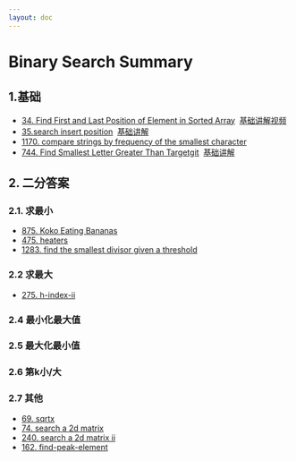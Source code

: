 ```yaml
---
layout: doc
---
```

# Binary Search Summary

## 1.基础

- [34. Find First and Last Position of Element in Sorted Array](https://leetcode.com/problems/find-first-and-last-position-of-element-in-sorted-array/description/) 
&nbsp;[基础讲解视频](https://www.bilibili.com/video/BV1AP41137w7/)
- [35.search insert position](https://leetcode.com/problems/search-insert-position/description/)
&nbsp;[基础讲解](https://leetcode.cn/problems/search-insert-position/solutions/2023391/er-fen-cha-zhao-zong-shi-xie-bu-dui-yi-g-nq23)
- [1170. compare strings by frequency of the smallest character](https://leetcode.com/problems/compare-strings-by-frequency-of-the-smallest-character/description/)
- [744. Find Smallest Letter Greater Than Targetgit](https://leetcode.com/problems/find-smallest-letter-greater-than-target/description/)
&nbsp;[基础讲解](https://leetcode.cn/problems/compare-strings-by-frequency-of-the-smallest-character/solutions/3617352/python-er-fen-by-chi-mei-wang-liang-id-wszc)


## 2. 二分答案

### 2.1. 求最小
- [875. Koko Eating Bananas](https://leetcode.com/problems/koko-eating-bananas/description/)
- [475. heaters](https://leetcode.com/problems/heaters/description/)
- [1283. find the smallest divisor given a threshold](https://leetcode.cn/problems/find-the-smallest-divisor-given-a-threshold/description/)

### 2.2 求最大
- [275. h-index-ii](https://leetcode.cn/problems/h-index-ii/description/)
### 2.4 最小化最大值
### 2.5 最大化最小值
### 2.6 第k小/大
### 2.7 其他 
- [69. sqrtx](https://leetcode.com/problems/sqrtx/description/)
- [74. search a 2d matrix](https://leetcode.com/problems/search-a-2d-matrix/description/)
- [240. search a 2d matrix ii](https://leetcode.com/problems/search-a-2d-matrix-ii/description/)
- [162. find-peak-element](https://leetcode.com/problems/find-peak-element/description/)